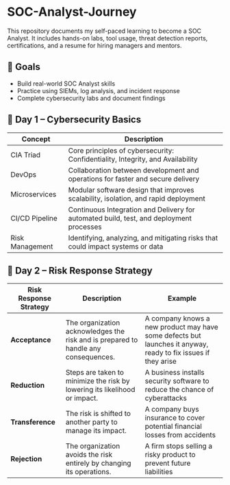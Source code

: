 # SOC-Analyst-Journey
This repository documents my self-paced learning to become a SOC Analyst. It includes hands-on labs, tool usage, threat detection reports, certifications, and a resume for hiring managers and mentors.

## 🎯 Goals

- Build real-world SOC Analyst skills
- Practice using SIEMs, log analysis, and incident response
- Complete cybersecurity labs and document findings

## 📅 Day 1 – Cybersecurity Basics

| **Concept**         | **Description**                                                                         |
| ------------------- | --------------------------------------------------------------------------------------- |
|   CIA Triad         | Core principles of cybersecurity: Confidentiality, Integrity, and Availability          |
|   DevOps            | Collaboration between development and operations for faster and secure delivery         |
|   Microservices     | Modular software design that improves scalability, isolation, and rapid deployment      |
|   CI/CD Pipeline    | Continuous Integration and Delivery for automated build, test, and deployment processes |
|   Risk Management   | Identifying, analyzing, and mitigating risks that could impact systems or data          |

## 📅 Day 2 – Risk Response Strategy

| **Risk Response Strategy** | **Description** | **Example** |
|----------------------------|----------------|------------- |
| **Acceptance**   | The organization acknowledges the risk and is prepared to handle any consequences. | A company knows a new product may have some defects but launches it anyway, ready to fix issues if they arise                                                                                                                                                                                 |
| **Reduction**    | Steps are taken to minimize the risk by lowering its likelihood or impact.         | A business installs security software to reduce the chance of cyberattacks  |
| **Transference** | The risk is shifted to another party to manage its impact.                         | A company buys insurance to cover potential financial losses from accidents |
| **Rejection**    | The organization avoids the risk entirely by changing its operations.              | A firm stops selling a risky product to prevent future liabilities          |




